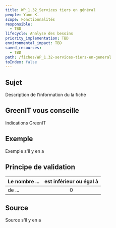 ```yaml
---
title: WP_1.32_Services tiers en général
people: Yann K.
scope: Fonctionnalités
responsible:
  - TBD
lifecycle: Analyse des besoins
priority_implementation: TBD
environmental_impact: TBD
saved_resources:
  - TBD
path: /fiches/WP_1.32-services-tiers-en-general
toIndex: false
---
```


## Sujet

Description de l'information du la fiche

## GreenIT vous conseille

Indications GreenIT

## Exemple

Exemple s'il y en a

## Principe de validation

| Le nombre ... | est inférieur ou égal à |
| ------------- | :---------------------: |
| de ...        |            0            |

## Source

Source s'il y en a
